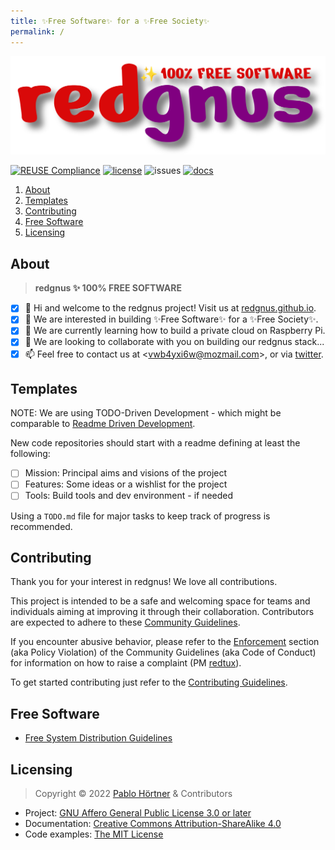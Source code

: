 ```yaml
---
title: ✨Free Software✨ for a ✨Free Society✨
permalink: /
---
```


<!--
  SPDX-FileCopyrightText: 2022 Pablo Hörtner
  SPDX-License-Identifier:  CC-BY-SA-4.0
  https://spdx.org/licenses/CC-BY-SA-4.0
-->

![logo](https://raw.githubusercontent.com/redgnus/logo/main/logo.svg)

[![REUSE Compliance](https://img.shields.io/reuse/compliance/github.com/redgnus/template?color=blue&label=REUSE)](https://api.reuse.software/info/github.com/redgnus/template)
[![license](https://img.shields.io/github/license/redgnus/template?color=blue)](https://raw.githubusercontent.com/redgnus/template/main/LICENSE)
![issues](https://img.shields.io/github/issues-raw/redgnus/template?color=blue)
[![docs](https://github.com/redgnus/template/actions/workflows/pages/pages-build-deployment/badge.svg?branch=gh-pages)](https://redgnus.github.io/template/)

1. [About](#about)
2. [Templates](#templates)
3. [Contributing](#contributing)
4. [Free Software](#free-software)
5. [Licensing](#licensing)

## About

> **redgnus ✨ 100% FREE SOFTWARE**

- [x] 👋 Hi and welcome to the redgnus project! Visit us at [redgnus.github.io].
- [x] 👀 We are interested in building ✨Free Software✨ for a ✨Free Society✨.
- [x] 🌱 We are currently learning how to build a private cloud on Raspberry Pi.
- [x] 💞️ We are looking to collaborate with you on building our redgnus stack...
- [x] 📫 Feel free to contact us at <<vwb4yxi6w@mozmail.com>>, or via [twitter].

## Templates

NOTE: We are using TODO-Driven Development - which
might be comparable to [Readme Driven Development][RDD].

[RDD]: https://tom.preston-werner.com/2010/08/23/readme-driven-development.html

New code repositories should start with a readme defining at least the following:

- [ ] Mission: Principal aims and visions of the project
- [ ] Features: Some ideas or a wishlist for the project
- [ ] Tools: Build tools and dev environment - if needed

Using a `TODO.md` file for major tasks to keep track of progress is recommended.

## Contributing

Thank you for your interest in redgnus! We love all contributions.

This project is intended to be a safe and welcoming space for teams
and individuals aiming at improving it through their collaboration.
Contributors are expected to adhere to these [Community Guidelines].

If you encounter abusive behavior, please refer to the [Enforcement]
section (aka Policy Violation) of the Community Guidelines (aka Code
of Conduct) for information on how to raise a complaint (PM [redtux]).

To get started contributing just refer to the [Contributing Guidelines].

## Free Software

- [Free System Distribution Guidelines][FSDG]

## Licensing

> Copyright © 2022 [Pablo Hörtner](https://redtux.github.io/) & Contributors

- Project: [GNU Affero General Public License 3.0 or later][AGPL-3.0-or-later]
- Documentation: [Creative Commons Attribution-ShareAlike 4.0][CC-BY-SA-4.0]
- Code examples: [The MIT License][MIT]

<!-- References -->
[redgnus.github.io]: https://redgnus.github.io/ "redgnus on github"
[twitter]: https://twitter.com/redgnus "redgnus on twitter"
[Community Guidelines]: CODE_OF_CONDUCT.md "Contributor Code of Conduct"
[Enforcement]: CODE_OF_CONDUCT.md#enforcement "CoC · Policy Violations"
[Contributing Guidelines]: CONTRIBUTING.md "How to contribute to redgnus"
[redtux]: https://redtux.github.io/redtux "@redtux aka Pablo Hörtner on github"
[FSDG]: https://www.gnu.org/distros/free-system-distribution-guidelines.html
[AGPL-3.0-or-later]: https://spdx.org/licenses/AGPL-3.0-or-later "GNU AGPL 3.0"
[CC-BY-SA-4.0]: https://spdx.org/licenses/CC-BY-SA-4.0 "CC BY-SA 4.0 License"
[MIT]: https://spdx.org/licenses/MIT "The MIT License"
